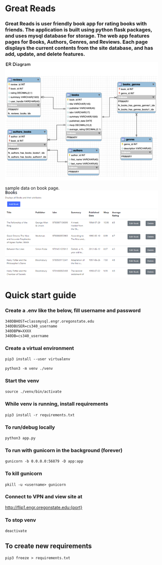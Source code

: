 # Great Reads

### Great Reads is user friendly book app for rating books with friends. The application is built using python flask packages, and uses mysql database for storage. The web app features pages for Books, Authors, Genres, and Reviews. Each page displays the current contents from the site database, and has add, update, and delete features. 

 ![alt text](https://github.com/spencerlwahlstrom/greatreads/blob/main/ERD.PNG)
 
 sample data on book page.
 ![alt text](https://github.com/spencerlwahlstrom/greatreads/blob/main/books.PNG)

# Quick start guide

### Create a .env like the below, fill username and password
```
340DBHOST=classmysql.engr.oregonstate.edu
340DBUSER=cs340_username
340DBPW=XXXX
340DB=cs340_username
```

### Create a virtual environment

`pip3 install --user virtualenv`

`python3 -m venv ./venv`

### Start the venv
`source ./venv/bin/activate`

### While venv is running, install requirements
`pip3 install -r requirements.txt`

### To run/debug locally
`python3 app.py`

### To run with gunicorn in the background (forever)
`gunicorn -b 0.0.0.0:56879 -D app:app`

### To kill gunicorn
`pkill -u <username> gunicorn`

### Connect to VPN and view site at 
http://flip1.engr.oregonstate.edu:{port}

### To stop venv
`deactivate`

## To create new requirements
`pip3 freeze > requirements.txt`

